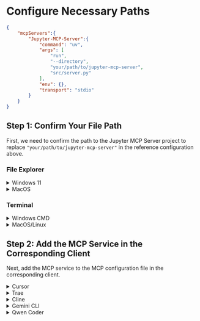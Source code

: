 # Configure Necessary Paths

```json
{
    "mcpServers":{
        "Jupyter-MCP-Server":{
            "command": "uv",
            "args": [
                "run",
                "--directory",
                "your/path/to/jupyter-mcp-server",
                "src/server.py"
            ],
            "env": {},
            "transport": "stdio"
        }
    }
}
```

## Step 1: Confirm Your File Path

First, we need to confirm the path to the Jupyter MCP Server project to replace `"your/path/to/jupyter-mcp-server"` in the reference configuration above.

### File Explorer

<details>
<summary> Windows 11</summary>

In `File Explorer`, find the folder for the Jupyter MCP Server, and press the shortcut `ctrl+shift+C` to copy the file path. A reference path is as follows:

```bash
C:\Users\username\Desktop\MCP\jupyter-mcp-server
```

At this point, you need to replace the `\` in the path with `\\`. The final path will look like this:

```bash
C:\\Users\\username\\Desktop\\MCP\\jupyter-mcp-server
```

Finally, replace the file path in the reference JSON format with the copied path. An example is as follows:

```json
{
    "mcpServers":{
        "Jupyter-MCP-Server":{
            "command": "uv",
            "args": [
                "run",
                "--directory",
                "C:\\Users\\username\\Desktop\\MCP\\jupyter-mcp-server",
                "src/server.py"
            ],
            "env": {},
            "transport": "stdio"
        }
    }
}
```

</details>

<details>
<summary>MacOS</summary>

In `Finder`, find the folder for the Jupyter MCP Server, and press the shortcut `option+command+c` to copy the file path. A reference path is as follows:

```bash
/Users/username/Documents/mcp/jupyter-mcp-server
```

Finally, replace the file path in the reference JSON format with the copied path. An example is as follows:

```json
{
    "mcpServers":{
        "Jupyter-MCP-Server":{
            "command": "uv",
            "args": [
                "run",
                "--directory",
                "/Users/username/Documents/mcp/jupyter-mcp-server",
                "src/server.py"
            ],
            "env": {},
            "transport": "stdio"
        }
    }
}
```

</details>

### Terminal

<details>
<summary> Windows CMD</summary>

In the terminal at the corresponding path, enter the following command:

```bash
echo %cd%
```

A reference output path is as follows:

```bash
C:\Users\username\Desktop\MCP\jupyter-mcp-server
```

At this point, you need to replace the `\` in the path with `\\`. The final path will look like this:

```bash
C:\\Users\\username\\Desktop\\MCP\\jupyter-mcp-server
```

Finally, replace the file path in the reference JSON format with the copied path. An example is as follows:

```json
{
    "mcpServers":{
        "Jupyter-MCP-Server":{
            "command": "uv",
            "args": [
                "run",
                "--directory",
                "C:\\Users\\username\\Desktop\\MCP\\jupyter-mcp-server",
                "src/server.py"
            ],
            "env": {},
            "transport": "stdio"
        }
    }
}
```

</details>

<details>
<summary> MacOS/Linux</summary>

In the terminal at the corresponding path, enter the following command:

```bash
pwd
```

A reference output path is as follows:

```bash
/Users/username/Documents/mcp/jupyter-mcp-server
```

Finally, replace the file path in the reference JSON format with the copied path. An example is as follows:

```json
{
    "mcpServers":{
        "Jupyter-MCP-Server":{
            "command": "uv",
            "args": [
                "run",
                "--directory",
                "/Users/username/Documents/mcp/jupyter-mcp-server",
                "src/server.py"
            ],
            "env": {},
            "transport": "stdio"
        }
    }
}
```

</details>

## Step 2: Add the MCP Service in the Corresponding Client

Next, add the MCP service to the MCP configuration file in the corresponding client.

<details>

<summary> Cursor</summary>

In the upper right corner of Cursor, open `Cursor Settings` (⚙ icon), select `Tool & Integrations`, and click `New MCP Server` in `MCP Tools`. This will take you to the `mcp.json` file. An example result is as follows:

```json
{
  "mcpServers": {
    ...(existing MCPs, empty if none)
  }
}
```

Paste the completed JSON file after the existing MCPs. The final reference result is as follows:

```json
{
  "mcpServers": {
    ...(existing MCPs, empty if none),
    "Jupyter-MCP-Server" : {
        ...(the content from above)
    }
  }
}
```

Finally, save and close the `mcp.json` file. Go back and check if an MCP service named `Jupyter-MCP-Server` appears in `MCP Tools`. Wait a moment, and if the yellow light turns green, it means the MCP service has started successfully.

</details>

<details>

<summary> Trae</summary>

Open the AI function management button (⚙ icon) on the side of the application, select `MCP`, click `Import from JSON` under `Manual Add`, and enter the following content:

```json
{
  "mcpServers": {
    "Jupyter-MCP-Server" : {
        ...(the content from above)
    }
  }
}
```

Click confirm, open the corresponding MCP server, and check if the connection is successful.

</details>

<details>

<summary> Cline</summary>

At the bottom of the conversation, open `Manager MCP Servers`, click the settings button (⚙ icon), select `Installed`, and click `Configure MCP Servers`. This will take you to the `cline_mcp_settings.json` file. An example result is as follows:

```json
{
  "mcpServers": {
    ...(existing MCPs, empty if none)
  }
}
```

Add a `,` (comma) after the existing MCPs (if any), and then paste the completed JSON file. The final reference result is as follows:

```json
{
  "mcpServers": {
    ...(existing MCPs, empty if none),
    "Jupyter-MCP-Server" : {
        ...(the content from above)
    }
  }
}
```

Finally, save and close the `cline_mcp_settings.json` file. Go back and check if an MCP service named `Jupyter-MCP-Server` appears. Start it and wait a moment. If it turns green, it means the MCP service has started successfully.

</details>

<details>

<summary> Gemini CLI</summary>

Add the following content to the `settings.json` file in the `.gemini` folder of your project:

```json
{
    ...(existing configurations, empty if none),
    "mcpServers":{
        ...(existing MCPs, empty if none),
        "Jupyter-MCP-Server":{
            "command": "uv",
            "args": [
                "run",
                "--directory",
                "your/path/to/jupyter-mcp-server",
                "src/server.py"
            ],
            "env": {}
        }
    }
}
```

</details>

<details>

<summary> Qwen Coder</summary>

Add the following content to the `settings.json` file in the `.qwen` folder of your project:

```json
{
    ...(existing configurations, empty if none),
    "mcpServers":{
        ...(existing MCPs, empty if none),
        "Jupyter-MCP-Server":{
            "command": "uv",
            "args": [
                "run",
                "--directory",
                "your/path/to/jupyter-mcp-server",
                "src/server.py"
            ],
            "env": {}
        }
    }
}
```

</details>
